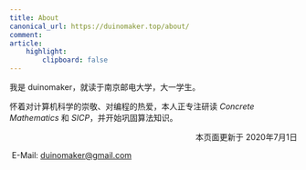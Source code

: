 ```yaml
---
title: About
canonical_url: https://duinomaker.top/about/
comment:
article:
    highlight:
        clipboard: false
---
```


我是 duinomaker，就读于南京邮电大学，大一学生。

怀着对计算机科学的崇敬、对编程的热爱，本人正专注研读 *Concrete Mathematics* 和 *SICP*，并开始巩固算法知识。

<p style="text-align: right;">本页面更新于 2020年7月1日</p>

<i class="fas fa-envelope"></i>&nbsp;E-Mail: <a target="_blank" rel="external nofollow noopener noreferrer" title="duinomaker's E-Mail" href="mailto:duinomaker@gmail.com">duinomaker@gmail.com</a>